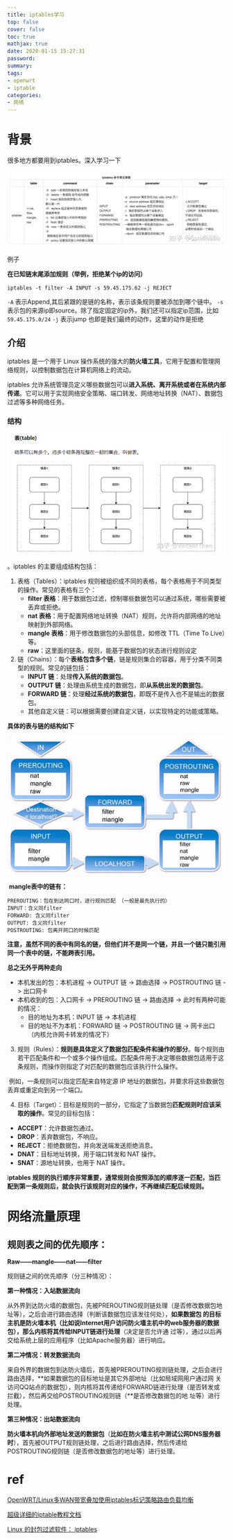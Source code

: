 ```yaml
---
title: iptables学习
top: false
cover: false
toc: true
mathjax: true
date: 2020-01-15 15:27:31
password:
summary:
tags:
- openwrt
- iptable
categories:
- 网络
---
```


# 背景

很多地方都要用到iptables。深入学习一下



![refs/heads/master/image-20230923120614113](https://raw.githubusercontent.com/kengerlwl/kengerlwl.github.io/refs/heads/master/image/dc9807ef471018a8a65a3d4d15e27f92/aafce896aada7b5170b28fbe1fd42128.png)

例子

 **在已知链末尾添加规则（举例，拒绝某个ip的访问）**

```
iptables -t filter -A INPUT -s 59.45.175.62 -j REJECT
```

`-A` 表示Append,其后紧跟的是链的名称，表示该条规则要被添加到哪个链中。 `-s` 表示包的来源ip即source。除了指定固定的ip外，我们还可以指定ip范围，比如`59.45.175.0/24` `-j` 表示jump 也即是我们最终的动作，这里的动作是拒绝

## 介绍

iptables 是一个用于 Linux 操作系统的强大的**防火墙工具**，它用于配置和管理网络规则，以控制数据包在计算机网络上的流动。

iptables 允许系统管理员定义哪些数据包可以**进入系统、离开系统或者在系统内部传递**。它可以用于实现网络安全策略、端口转发、网络地址转换（NAT）、数据包过滤等多种网络任务。



### 结构

![refs/heads/master/image-20230923115927378](https://raw.githubusercontent.com/kengerlwl/kengerlwl.github.io/refs/heads/master/image/dc9807ef471018a8a65a3d4d15e27f92/4e0d1e7a8556d67c4c4df7e888ad8d15.png)

。iptables 的主要组成结构包括：

1. 表格（Tables）：iptables 规则被组织成不同的表格，每个表格用于不同类型的操作。常见的表格有三个：
   - **filter 表格**：用于数据包过滤，控制哪些数据包可以通过系统，哪些需要被丢弃或拒绝。
   - **nat 表格**：用于配置网络地址转换（NAT）规则，允许将内部网络的地址映射到外部网络。
   - **mangle 表格**：用于修改数据包的头部信息，如修改 TTL（Time To Live）等。
   - **raw**：这里面的链条，规则，能基于数据包的状态进行规则设定
2. 链（Chains）：每个**表格包含多个链**，链是规则集合的容器，用于分类不同类型的规则。常见的链包括：
   - **INPUT 链**：处理**传入系统的数据包**。
   - **OUTPUT 链**：处理由系统生成的数据包，即**从系统出发的数据包**。
   - **FORWARD 链**：处理**经过系统的数据包**，即既不是传入也不是输出的数据包。
   - 其他自定义链：可以根据需要创建自定义链，以实现特定的功能或策略。



**具体的表与链的结构如下**

![img](https://raw.githubusercontent.com/kengerlwl/kengerlwl.github.io/refs/heads/master/image/dc9807ef471018a8a65a3d4d15e27f92/2a8d3d0aa0d83dab2f9093940b20e8b0.png)

​			**mangle表中的链有：**

```text
PREROUTING：包在到达网口时，进行规则匹配 （一般是最先执行的）
INPUT：含义同filter
FORWARD: 含义同filter
OUTPUT: 含义同filter
POSTROUTING: 包离开网口的时候匹配
```

​			**注意，虽然不同的表中有同名的链，但他们并不是同一个链，并且一个链只能引用同一个表中的链，不能跨表引用。**



**总之无外乎两种走向**

- 本机发出的包：本机进程 -> OUTPUT 链 -> 路由选择 -> POSTROUTING 链 -> 出口网卡
- 本机收到的包：入口网卡 -> PREROUTING 链 -> 路由选择 -> 此时有两种可能的情况：
  - 目的地址为本机：INPUT 链 -> 本机进程
  - 目的地址不为本机：FORWARD 链 -> POSTROUTING 链 -> 网卡出口（内核允许网卡转发的情况下）

3. 规则（Rules）：**规则是具体定义了数据包匹配条件和操作的部分**。每个规则由若干匹配条件和一个或多个操作组成。匹配条件用于决定哪些数据包适用于这条规则，而操作则指定了对匹配的数据包应该执行什么操作。

​		例如，一条规则可以指定匹配来自特定源 IP 地址的数据包，并要求将这些数据包丢弃或重定向到另一个端口。

4. 目标（Target）：目标是规则的一部分，它指定了当数据包**匹配规则时应该采取的操作**。常见的目标包括：

- **ACCEPT**：允许数据包通过。
- **DROP**：丢弃数据包，不响应。
- **REJECT**：拒绝数据包，并向发送端发送拒绝消息。
- **DNAT**：目标地址转换，用于端口转发和 NAT 操作。
- **SNAT**：源地址转换，也用于 NAT 操作。

i**ptables 规则的执行顺序非常重要，通常规则会按照添加的顺序逐一匹配，当匹配到第一条规则后，就会执行该规则对应的操作，不再继续匹配后续规则。**



# 网络流量原理

## **规则表之间的优先顺序：**

**Raw——mangle——nat——filter**

规则链之间的优先顺序（分三种情况）：

**第一种情况：入站数据流向**

从外界到达防火墙的数据包，先被PREROUTING规则链处理（是否修改数据包地址等），之后会进行路由选择（判断该数据包应该发往何处），**如果数据包 的目标主机是防火墙本机（比如说Internet用户访问防火墙主机中的web服务器的数据包），那么内核将其传给INPUT链进行处理**（决定是否允许通 过等），通过以后再交给系统上层的应用程序（比如Apache服务器）进行响应。

**第二冲情况：转发数据流向**

来自外界的数据包到达防火墙后，首先被PREROUTING规则链处理，之后会进行路由选择，**如果数据包的目标地址是其它外部地址（比如局域网用户通过网 关访问QQ站点的数据包），则内核将其传递给FORWARD链进行处理（是否转发或拦截），然后再交给POSTROUTING规则链（**是否修改数据包的地 址等）进行处理。

**第三种情况：出站数据流向**

**防火墙本机向外部地址发送的数据包**（**比如在防火墙主机中测试公网DNS服务器时**），首先被OUTPUT规则链处理，之后进行路由选择，然后传递给POSTROUTING规则链（是否修改数据包的地址等）进行处理。

# ref

[OpenWRT/Linux多WAN带宽叠加使用iptables标记策略路由负载均衡](https://www.haiyun.me/archives/iptables-nth-mark-route-load.html)

[超级详细的iptable教程文档](https://www.cnblogs.com/Dicky-Zhang/p/5904429.html)

[Linux 的封包过滤软件： iptables](http://cn.linux.vbird.org/linux_server/0250simple_firewall_3.php#netfilter)
